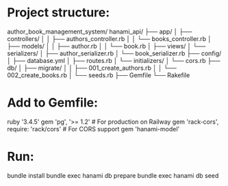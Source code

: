 # Project structure:
author_book_management_system/
hanami_api/
├── app/
│   ├── controllers/
│   │   ├── authors_controller.rb
│   │   └── books_controller.rb
│   ├── models/
│   │   ├── author.rb
│   │   └── book.rb
│   ├── views/
│   └── serializers/
│       ├── author_serializer.rb
│       └── book_serializer.rb
├── config/
│   ├── database.yml
│   ├── routes.rb
│   └── initializers/
│       └── cors.rb
├── db/
│   ├── migrate/
│   │   ├── 001_create_authors.rb
│   │   └── 002_create_books.rb
│   └── seeds.rb
├── Gemfile
└── Rakefile

# Add to Gemfile:
ruby '3.4.5'
gem 'pg', '>= 1.2'  # For production on Railway
gem 'rack-cors', require: 'rack/cors'  # For CORS support
gem 'hanami-model'

# Run:
bundle install
bundle exec hanami db prepare
bundle exec hanami db seed
